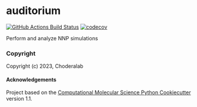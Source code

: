 auditorium
==============================
[//]: # (Badges)
[![GitHub Actions Build Status](https://github.com/choderalab/auditorium/workflows/CI/badge.svg)](https://github.com/choderalab/auditorium/actions?query=workflow%3ACI)
[![codecov](https://codecov.io/gh/choderalab/auditorium/branch/main/graph/badge.svg)](https://codecov.io/gh/choderalab/auditorium/branch/main)


Perform and analyze NNP simulations

### Copyright

Copyright (c) 2023, Choderalab


#### Acknowledgements
 
Project based on the 
[Computational Molecular Science Python Cookiecutter](https://github.com/molssi/cookiecutter-cms) version 1.1.
